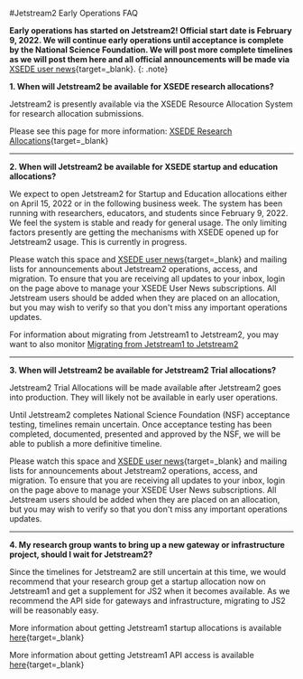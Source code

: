 #Jetstream2 Early Operations FAQ

**Early operations has started on Jetstream2! Official start date is February 9, 2022. We will continue early operations until acceptance is complete by the National Science Foundation. We will post more complete timelines as we will post them here and all official announcements will be made via** [XSEDE user news](https://www.xsede.org/news/user-news){target=_blank}.
{: .note}

  **1. When will Jetstream2 be available for XSEDE research allocations?**

Jetstream2 is presently available via the XSEDE Resource Allocation System for research allocation submissions.

Please see this page for more information: [XSEDE Research Allocations](https://portal.xsede.org/allocations/research){target=_blank}

---

  **2. When will Jetstream2 be available for XSEDE startup and education allocations?**

We expect to open Jetstream2 for Startup and Education allocations either on April 15, 2022 or in the following business week. The system has been running with researchers, educators, and students since February 9, 2022. We feel the system is stable and ready for general usage. The only limiting factors presently are getting the mechanisms with XSEDE opened up for Jetstream2 usage. This is currently in progress. 

Please watch this space and [XSEDE user news](https://www.xsede.org/news/user-news){target=_blank} and mailing lists for announcements about Jetstream2 operations, access, and migration. To ensure that you are receiving all updates to your inbox, login on the page above to manage your XSEDE User News subscriptions. All Jetstream users should be added when they are placed on an allocation, but you may wish to verify so that you don't miss any important operations updates.

For information about migrating from Jetstream1 to Jetstream2, you may want to also monitor [Migrating from Jetstream1 to Jetstream2](../migrating.md)

---

  **3. When will Jetstream2 be available for Jetstream2 Trial allocations?**

Jetstream2 Trial Allocations will be made available after Jetstream2 goes into production. They will likely not be available in early user operations.

Until Jetstream2 completes National Science Foundation (NSF) acceptance testing, timelines remain uncertain. Once acceptance testing has been completed, documented, presented and approved by the NSF, we will be able to publish a more definitive timeline.

Please watch this space and [XSEDE user news](https://www.xsede.org/news/user-news){target=_blank} and mailing lists for announcements about Jetstream2 operations, access, and migration. To ensure that you are receiving all updates to your inbox, login on the page above to manage your XSEDE User News subscriptions. All Jetstream users should be added when they are placed on an allocation, but you may wish to verify so that you don't miss any important operations updates.

---

  **4. My research group wants to bring up a new gateway or infrastructure project, should I wait for Jetstream2?**

Since the timelines for Jetstream2 are still uncertain at this time, we would recommend that your research group get a startup allocation now on Jetstream1 and get a supplement for JS2 when it becomes available. As we recommend the API side for gateways and infrastructure, migrating to JS2 will be reasonably easy.

More information about getting Jetstream1 startup allocations is available [here](http://wiki.jetstream-cloud.org/Jetstream+Allocations){target=_blank}

More information about getting Jetstream1 API access is available [here](http://wiki.jetstream-cloud.org/Using+the+Jetstream+API){target=_blank}
